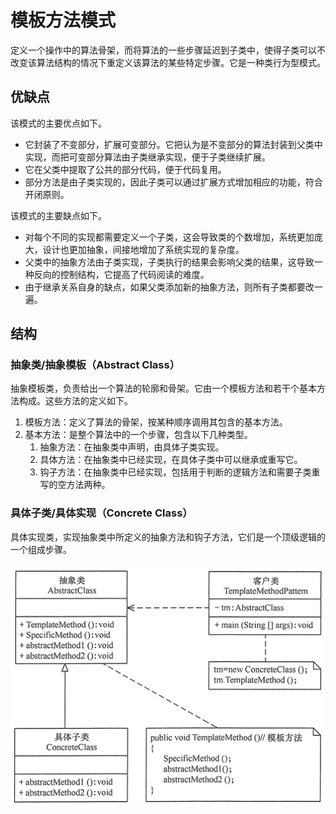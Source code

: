# 模板方法模式

定义一个操作中的算法骨架，而将算法的一些步骤延迟到子类中，使得子类可以不改变该算法结构的情况下重定义该算法的某些特定步骤。它是一种类行为型模式。

## 优缺点

该模式的主要优点如下。
* 它封装了不变部分，扩展可变部分。它把认为是不变部分的算法封装到父类中实现，而把可变部分算法由子类继承实现，便于子类继续扩展。
* 它在父类中提取了公共的部分代码，便于代码复用。
* 部分方法是由子类实现的，因此子类可以通过扩展方式增加相应的功能，符合开闭原则。

该模式的主要缺点如下。
* 对每个不同的实现都需要定义一个子类，这会导致类的个数增加，系统更加庞大，设计也更加抽象，间接地增加了系统实现的复杂度。
* 父类中的抽象方法由子类实现，子类执行的结果会影响父类的结果，这导致一种反向的控制结构，它提高了代码阅读的难度。
* 由于继承关系自身的缺点，如果父类添加新的抽象方法，则所有子类都要改一遍。

## 结构

### 抽象类/抽象模板（Abstract Class）

抽象模板类，负责给出一个算法的轮廓和骨架。它由一个模板方法和若干个基本方法构成。这些方法的定义如下。

1. 模板方法：定义了算法的骨架，按某种顺序调用其包含的基本方法。
2. 基本方法：是整个算法中的一个步骤，包含以下几种类型。
    1. 抽象方法：在抽象类中声明，由具体子类实现。
    2. 具体方法：在抽象类中已经实现，在具体子类中可以继承或重写它。
    3. 钩子方法：在抽象类中已经实现，包括用于判断的逻辑方法和需要子类重写的空方法两种。

### 具体子类/具体实现（Concrete Class）

具体实现类，实现抽象类中所定义的抽象方法和钩子方法，它们是一个顶级逻辑的一个组成步骤。

![模板方法模式](./images/模板方法模式.png "模板方法模式")
